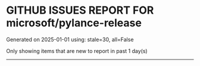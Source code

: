 
# GITHUB ISSUES REPORT FOR microsoft/pylance-release


Generated on 2025-01-01 using: stale=30, all=False


Only showing items that are new to report in past 1 day(s)


---




















